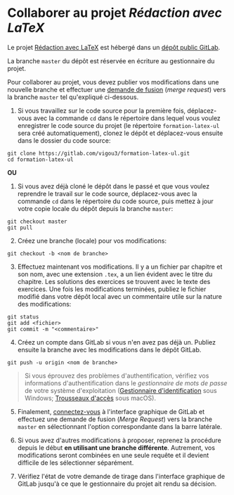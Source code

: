 <!-- Emacs: -*- coding: utf-8; eval: (auto-fill-mode -1); eval: (visual-line-mode t) -*- -->

# Collaborer au projet *Rédaction avec LaTeX*

Le projet [Rédaction avec LaTeX](https://vigou3.gitlab.io/formation-latex-ul) est hébergé dans un [dépôt public GitLab](https://gitlab.com/vigou3/formation-latex-ul).

La branche `master` du dépôt est réservée en écriture au gestionnaire du projet.

Pour collaborer au projet, vous devez publier vos modifications dans une nouvelle branche et effectuer une [demande de fusion](https://docs.gitlab.com/ee/user/project/merge_requests/creating_merge_requests.html) (*merge request*) vers la branche `master` tel qu'expliqué ci-dessous.

1. Si  vous travaillez sur le code source pour la première fois, déplacez-vous avec la commande `cd` dans le répertoire dans lequel vous voulez enregistrer le code source du projet (le répertoire `formation-latex-ul` sera créé automatiquement), clonez le dépôt et déplacez-vous ensuite dans le dossier du code source:

```
git clone https://gitlab.com/vigou3/formation-latex-ul.git
cd formation-latex-ul
```

**OU**

1. Si vous avez déjà cloné le dépôt dans le passé et que vous voulez reprendre le travail sur le code source, déplacez-vous avec la commande `cd` dans le répertoire du code source, puis mettez à jour votre copie locale du dépôt depuis la branche `master`:

```
git checkout master
git pull
```

2. Créez une branche (locale) pour vos modifications:

```
git checkout -b <nom de branche>
```
	
3. Effectuez maintenant vos modifications. Il y a un fichier par chapitre et son nom, avec une extension `.tex`, a un lien évident avec le titre du chapitre. Les solutions des exercices se trouvent avec le texte des exercices. Une fois les modifications terminées, publiez le fichier modifié dans votre dépôt local avec un commentaire utile sur la nature des modifications:
    
```
git status
git add <fichier>
git commit -m "<commentaire>"
```
	
4. Créez un compte dans GitLab si vous n'en avez pas déjà un. Publiez ensuite la branche avec les modifications dans le dépôt GitLab.

```
git push -u origin <nom de branche>
```

> Si vous éprouvez des problèmes d'authentification, vérifiez vos informations d'authentification dans le *gestionnaire de mots de passe* de votre système d'exploitation ([Gestionnaire d'identification](https://support.microsoft.com/fr-ca/help/4026814/windows-accessing-credential-manager) sous Windows; [Trousseaux d'accès](https://support.apple.com/fr-ca/guide/keychain-access/welcome/mac) sous macOS).

5. Finalement, [connectez-vous](https://gitlab.com/users/sign_in) à l'interface graphique de GitLab et effectuez une demande de fusion (*Merge Request*) vers la branche `master` en sélectionnant l'option correspondante dans la barre latérale.

6. Si vous avez d'autres modifications à proposer, reprenez la procédure depuis le début **en utilisant une branche différente**. Autrement, vos modifications seront combinées en une seule requête et il devient difficile de les sélectionner séparément.

7. Vérifiez l'état de votre demande de tirage dans l'interface graphique de GitLab jusqu'à ce que le gestionnaire du projet ait rendu sa décision.
